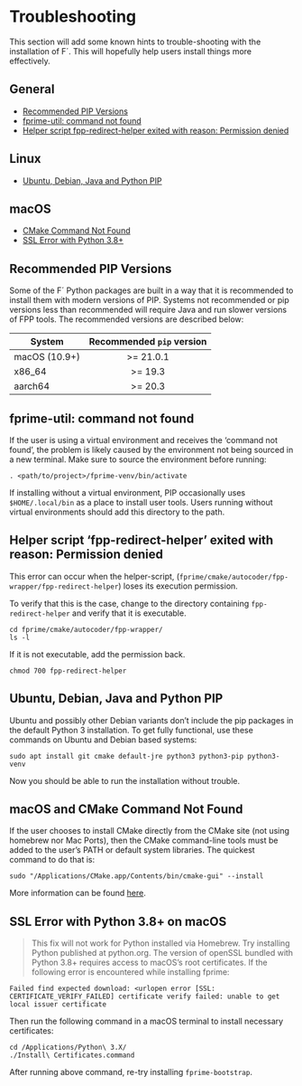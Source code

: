 # Troubleshooting

This section will add some known hints to trouble-shooting with the installation of F´. This will hopefully help users install things more effectively.

## General
* [Recommended PIP Versions](#recommended-pip-versions)
* [fprime-util: command not found](#fprime-util-command-not-found)
* [Helper script fpp-redirect-helper exited with reason: Permission denied](#helper-script-fpp-redirect-helper-exited-with-reason-permission-denied)
## Linux
* [Ubuntu, Debian, Java and Python PIP](#ubuntu-debian-java-and-python-pip)
## macOS
* [CMake Command Not Found](#macos-and-cmake-command-not-found)
* [SSL Error with Python 3.8+](#ssl-error-with-python-38-on-macos)

## Recommended PIP Versions
Some of the F´ Python packages are built in a way that it is recommended to install them with modern versions of PIP. Systems not recommended or pip versions less than recommended will require Java and run slower versions of FPP tools. The recommended versions are described below:

|System |Recommended `pip` version|
|-------|:---------------------:|
|macOS (10.9+)| >= 21.0.1|
|x86_64|>= 19.3|
|aarch64|>= 20.3|

## fprime-util: command not found

If the user is using a virtual environment and receives the ‘command not found’, the problem is likely caused by the environment not being sourced in a new terminal. Make sure to source the environment before running:
```
. <path/to/project>/fprime-venv/bin/activate
```
If installing without a virtual environment, PIP occasionally uses `$HOME/.local/bin` as a place to install user tools. Users running without virtual environments should add this directory to the path.

## Helper script ‘fpp-redirect-helper’ exited with reason: Permission denied
This error can occur when the helper-script, (`fprime/cmake/autocoder/fpp-wrapper/fpp-redirect-helper`) loses its execution permission.

To verify that this is the case, change to the directory containing `fpp-redirect-helper` and verify that it is executable.

```
cd fprime/cmake/autocoder/fpp-wrapper/
ls -l
```
If it is not executable, add the permission back.

`chmod 700 fpp-redirect-helper`



## Ubuntu, Debian, Java and Python PIP
Ubuntu and possibly other Debian variants don’t include the pip packages in the default Python 3 installation. To get fully functional, use these commands on Ubuntu and Debian based systems:
```
sudo apt install git cmake default-jre python3 python3-pip python3-venv
```
Now you should be able to run the installation without trouble.

## macOS and CMake Command Not Found
If the user chooses to install CMake directly from the CMake site (not using homebrew nor Mac Ports), then the CMake command-line tools must be added to the user’s PATH or default system libraries. The quickest command to do that is:
```
sudo "/Applications/CMake.app/Contents/bin/cmake-gui" --install
```
More information can be found [here](https://stackoverflow.com/questions/30668601/installing-cmake-command-line-tools-on-a-mac).   

## SSL Error with Python 3.8+ on macOS
> This fix will not work for Python installed via Homebrew. Try installing Python published at python.org.
The version of openSSL bundled with Python 3.8+ requires access to macOS’s root certificates. If the following error is encountered while installing fprime:
```
Failed find expected download: <urlopen error [SSL: CERTIFICATE_VERIFY_FAILED] certificate verify failed: unable to get  local issuer certificate
```
Then run the following command in a macOS terminal to install necessary certificates:
```
cd /Applications/Python\ 3.X/
./Install\ Certificates.command
```
After running above command, re-try installing `fprime-bootstrap`.

